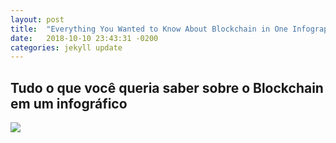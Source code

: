 ```yaml
---
layout: post
title:  "Everything You Wanted to Know About Blockchain in One Infographic"
date:   2018-10-10 23:43:31 -0200
categories: jekyll update
---
```




## Tudo o que você queria saber sobre o Blockchain em um infográfico

![](https://wp-assets.futurism.com/2018/10/Everything-You-Wanted-To-Know-About-Blockchain.jpg)
